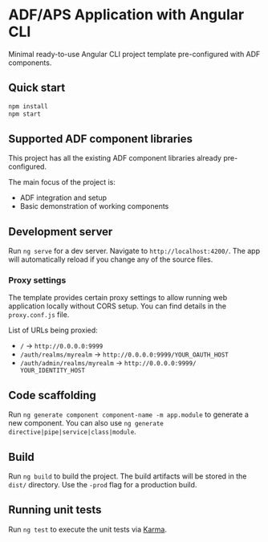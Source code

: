 # ADF/APS Application with Angular CLI

Minimal ready-to-use Angular CLI project template pre-configured with ADF components.

## Quick start

```sh
npm install
npm start
```

## Supported ADF component libraries

This project has all the existing ADF component libraries already pre-configured.

The main focus of the project is:

- ADF integration and setup
- Basic demonstration of working components

## Development server

Run `ng serve` for a dev server. Navigate to `http://localhost:4200/`. The app will automatically reload if you change any of the source files.

### Proxy settings

The template provides certain proxy settings to allow running web application locally without CORS setup.
You can find details in the `proxy.conf.js` file.

List of URLs being proxied:

- `/` -> `http://0.0.0.0:9999`
- `/auth/realms/myrealm` -> `http://0.0.0.0:9999/YOUR_OAUTH_HOST`
- `/auth/admin/realms/myrealm` -> `http://0.0.0.0:9999/
YOUR_IDENTITY_HOST`

## Code scaffolding

Run `ng generate component component-name -m app.module` to generate a new component. You can also use `ng generate directive|pipe|service|class|module`.

## Build

Run `ng build` to build the project. The build artifacts will be stored in the `dist/` directory. Use the `-prod` flag for a production build.

## Running unit tests

Run `ng test` to execute the unit tests via [Karma](https://karma-runner.github.io).
